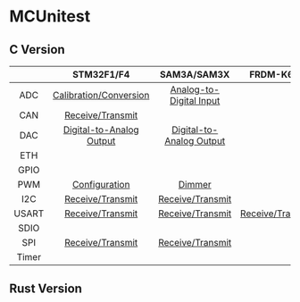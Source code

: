 # MCUnitest

## C Version

|       |                    STM32F1/F4                    |                   SAM3A/SAM3X                   |                  FRDM-K64F                  |
| :---: | :----------------------------------------------: | :---------------------------------------------: | :-----------------------------------------: |
|  ADC  |  [Calibration/Conversion](STM32F103RB/ADC/Cube)  | [Analog-to-Digital Input](SAM3X8E/ADC/Arduino)  |                                             |
|  CAN  |     [Receive/Transmit](STM32F429ZI/CAN/Cube)     |                                                 |                                             |
|  DAC  | [Digital-to-Analog Output](STM32F429ZI/DAC/Cube) | [Digital-to-Analog Output](SAM3X8E/DAC/Arduino) |                                             |
|  ETH  |                                                  |                                                 |                                             |
| GPIO  |                                                  |                                                 |                                             |
|  PWM  |      [Configuration](STM32F103RB/PWM/Cube)       |          [Dimmer](SAM3X8E/PWM/Arduino)          |                                             |
|  I2C  |     [Receive/Transmit](STM32F103RB/I2C/Cube)     |     [Receive/Transmit](SAM3X8E/I2C/Arduino)     |                                             |
| USART |    [Receive/Transmit](STM32F103RB/USART/Cube)    |    [Receive/Transmit](SAM3X8E/UART/Arduino)     | [Receive/Transmit](FRDM-K64F/UART/SDK) |
| SDIO  |                                                  |                                                 |                                             |
|  SPI  |     [Receive/Transmit](STM32F103RB/SPI/Cube)     |     [Receive/Transmit](SAM3X8E/SPI/Arduino)     |                                             |
| Timer |                                                  |                                                 |                                             |

## Rust Version
